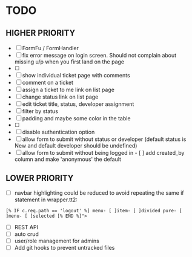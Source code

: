 # TODO

## HIGHER PRIORITY
- [ ] FormFu / FormHandler
- [ ] fix error message on login screen. Should not complain about missing u/p when you first land on the page
- [ ]
- [ ] show individual ticket page with comments
- [ ] comment on a ticket
- [ ] assign a ticket to me link on list page
- [ ] change status link on list page
- [ ] edit ticket title, status, developer assignment
- [ ] filter by status
- [ ] padding and maybe some color in the table
- [ ]
- [ ] disable authentication option
- [ ] allow form to submit without status or developer (default status is New and default developer should be undefined)
- [ ] allow form to submit without being logged in - [ ] add created_by column and make 'anonymous' the default

## LOWER PRIORITY
- [ ] navbar highlighting could be reduced to avoid repeating the same if statement in wrapper.tt2:
```
[% IF c.req.path == 'logout' %] menu- [ ]item- [ ]divided pure- [ ]menu- [ ]selected [% END %]">
```
- [ ] REST API
- [ ] auto crud
- [ ] user/role management for admins
- [ ] Add git hooks to prevent untracked files
